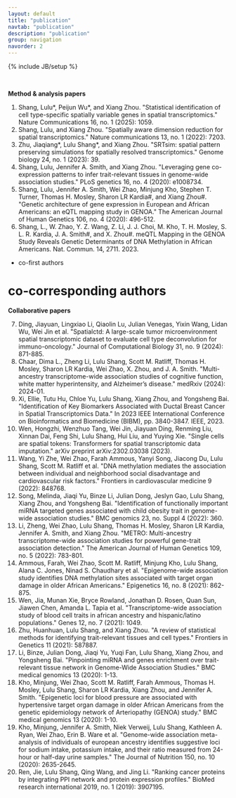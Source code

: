 ```yaml
---
layout: default
title: "publication"
navtab: "publication"
description: "publication"
group: navigation
navorder: 2
---
```

{% include JB/setup %}


<link rel="stylesheet" href="https://cdn.jsdelivr.net/gh/jpswalsh/academicons@1/css/academicons.min.css">
<br clear="left"/>

<div class="bigspacer"></div>

**Method & analysis papers**

1. Shang, Lulu*, Peijun Wu*, and Xiang Zhou. "Statistical identification of cell type-specific spatially variable genes in spatial transcriptomics." Nature Communications 16, no. 1 (2025): 1059.<br> 
2. Shang, Lulu, and Xiang Zhou. "Spatially aware dimension reduction for spatial transcriptomics." Nature communications 13, no. 1 (2022): 7203.<br>
3. Zhu, Jiaqiang*, Lulu Shang*, and Xiang Zhou. "SRTsim: spatial pattern preserving simulations for spatially resolved transcriptomics." Genome biology 24, no. 1 (2023): 39.<br>
4. Shang, Lulu, Jennifer A. Smith, and Xiang Zhou. "Leveraging gene co-expression patterns to infer trait-relevant tissues in genome-wide association studies." PLoS genetics 16, no. 4 (2020): e1008734.<br>
5. Shang, Lulu, Jennifer A. Smith, Wei Zhao, Minjung Kho, Stephen T. Turner, Thomas H. Mosley, Sharon LR Kardia#, and Xiang Zhou#. "Genetic architecture of gene expression in European and African Americans: an eQTL mapping study in GENOA." The American Journal of Human Genetics 106, no. 4 (2020): 496-512.<br>
6. Shang, L., W. Zhao, Y. Z. Wang, Z. Li, J. J. Choi, M. Kho, T. H. Mosley, S. L. R. Kardia, J. A. Smith#, and X. Zhou#. meQTL Mapping in the GENOA Study Reveals Genetic Determinants of DNA Methylation in African Americans. Nat. Commun. 14, 2711. 2023.<br>

* co-first authors
  
# co-corresponding authors

<div class="bigspacer"></div>

**Collaborative papers** 

7. Ding, Jiayuan, Lingxiao Li, Qiaolin Lu, Julian Venegas, Yixin Wang, Lidan Wu, Wei Jin et al. "Spatialctd: A large-scale tumor microenvironment spatial transcriptomic dataset to evaluate cell type deconvolution for immuno-oncology." Journal of Computational Biology 31, no. 9 (2024): 871-885.<br>
8. Chaar, Dima L., Zheng Li, Lulu Shang, Scott M. Ratliff, Thomas H. Mosley, Sharon LR Kardia, Wei Zhao, X. Zhou, and J. A. Smith. "Multi-ancestry transcriptome-wide association studies of cognitive function, white matter hyperintensity, and Alzheimer’s disease." medRxiv (2024): 2024-01.<br>
9. Xi, Ellie, Tutu Hu, Chloe Yu, Lulu Shang, Xiang Zhou, and Yongsheng Bai. "Identification of Key Biomarkers Associated with Ductal Breast Cancer in Spatial Transcriptomics Data." In 2023 IEEE International Conference on Bioinformatics and Biomedicine (BIBM), pp. 3840-3847. IEEE, 2023.<br>
10. Wen, Hongzhi, Wenzhuo Tang, Wei Jin, Jiayuan Ding, Renming Liu, Xinnan Dai, Feng Shi, Lulu Shang, Hui Liu, and Yuying Xie. "Single cells are spatial tokens: Transformers for spatial transcriptomic data imputation." arXiv preprint arXiv:2302.03038 (2023).<br>
11. Wang, Yi Zhe, Wei Zhao, Farah Ammous, Yanyi Song, Jiacong Du, Lulu Shang, Scott M. Ratliff et al. "DNA methylation mediates the association between individual and neighborhood social disadvantage and cardiovascular risk factors." Frontiers in cardiovascular medicine 9 (2022): 848768.<br>
12. Song, Melinda, Jiaqi Yu, Binze Li, Julian Dong, Jeslyn Gao, Lulu Shang, Xiang Zhou, and Yongsheng Bai. "Identification of functionally important miRNA targeted genes associated with child obesity trait in genome-wide association studies." BMC genomics 23, no. Suppl 4 (2022): 360.<br>
13. Li, Zheng, Wei Zhao, Lulu Shang, Thomas H. Mosley, Sharon LR Kardia, Jennifer A. Smith, and Xiang Zhou. "METRO: Multi-ancestry transcriptome-wide association studies for powerful gene-trait association detection." The American Journal of Human Genetics 109, no. 5 (2022): 783-801.<br>
14. Ammous, Farah, Wei Zhao, Scott M. Ratliff, Minjung Kho, Lulu Shang, Alana C. Jones, Ninad S. Chaudhary et al. "Epigenome-wide association study identifies DNA methylation sites associated with target organ damage in older African Americans." Epigenetics 16, no. 8 (2021): 862-875.<br>
15. Wen, Jia, Munan Xie, Bryce Rowland, Jonathan D. Rosen, Quan Sun, Jiawen Chen, Amanda L. Tapia et al. "Transcriptome-wide association study of blood cell traits in african ancestry and hispanic/latino populations." Genes 12, no. 7 (2021): 1049.<br>
16. Zhu, Huanhuan, Lulu Shang, and Xiang Zhou. "A review of statistical methods for identifying trait-relevant tissues and cell types." Frontiers in Genetics 11 (2021): 587887.<br>
17. Li, Binze, Julian Dong, Jiaqi Yu, Yuqi Fan, Lulu Shang, Xiang Zhou, and Yongsheng Bai. "Pinpointing miRNA and genes enrichment over trait-relevant tissue network in Genome-Wide Association Studies." BMC medical genomics 13 (2020): 1-13.<br>
18. Kho, Minjung, Wei Zhao, Scott M. Ratliff, Farah Ammous, Thomas H. Mosley, Lulu Shang, Sharon LR Kardia, Xiang Zhou, and Jennifer A. Smith. "Epigenetic loci for blood pressure are associated with hypertensive target organ damage in older African Americans from the genetic epidemiology network of Arteriopathy (GENOA) study." BMC medical genomics 13 (2020): 1-10.<br>
19. Kho, Minjung, Jennifer A. Smith, Niek Verweij, Lulu Shang, Kathleen A. Ryan, Wei Zhao, Erin B. Ware et al. "Genome-wide association meta-analysis of individuals of european ancestry identifies suggestive loci for sodium intake, potassium intake, and their ratio measured from 24-hour or half-day urine samples." The Journal of Nutrition 150, no. 10 (2020): 2635-2645.<br>
20. Ren, Jie, Lulu Shang, Qing Wang, and Jing Li. "Ranking cancer proteins by integrating PPI network and protein expression profiles." BioMed research international 2019, no. 1 (2019): 3907195.<br>


<div class="bigspacer"></div>

